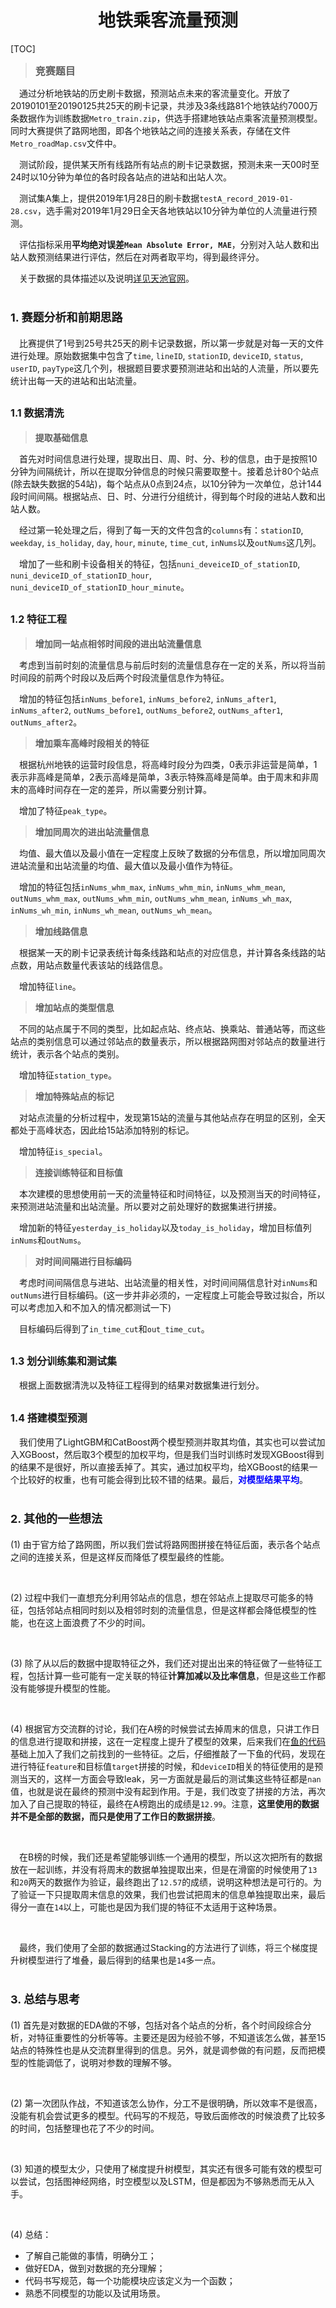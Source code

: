 # <center>地铁乘客流量预测</center>

[TOC]

>  
>
>  <font size=3>**竞赛题目**</font>

&emsp;通过分析地铁站的历史刷卡数据，预测站点未来的客流量变化。开放了20190101至20190125共25天的刷卡记录，共涉及3条线路81个地铁站约7000万条数据作为训练数据`Metro_train.zip`，供选手搭建地铁站点乘客流量预测模型。同时大赛提供了路网地图，即各个地铁站之间的连接关系表，存储在文件`Metro_roadMap.csv`文件中。

&emsp;测试阶段，提供某天所有线路所有站点的刷卡记录数据，预测未来一天00时至24时以10分钟为单位的各时段各站点的进站和出站人次。

&emsp;测试集A集上，提供2019年1月28日的刷卡数据`testA_record_2019-01-28.csv`，选手需对2019年1月29日全天各地铁站以10分钟为单位的人流量进行预测。

&emsp;评估指标采用**平均绝对误差`Mean Absolute Error, MAE`**，分别对入站人数和出站人数预测结果进行评估，然后在对两者取平均，得到最终评分。

&emsp;关于数据的具体描述以及说明[详见天池官网](<https://tianchi.aliyun.com/competition/entrance/231708/information>)。



# <font size=4>1. 赛题分析和前期思路</font>

&emsp;比赛提供了1号到25号共25天的刷卡记录数据，所以第一步就是对每一天的文件进行处理。原始数据集中包含了`time`, `lineID`, `stationID`, `deviceID`, `status`, `userID`, `payType`这几个列，根据题目要求要预测进站和出站的人流量，所以要先统计出每一天的进站和出站流量。

## <font size=3>1.1 数据清洗</font>

>  **提取基础信息**

&emsp;首先对时间信息进行处理，提取出日、周、时、分、秒的信息，由于是按照10分钟为间隔统计，所以在提取分钟信息的时候只需要取整十。接着总计80个站点(除去缺失数据的54站)，每个站点从0点到24点，以10分钟为一次单位，总计144段时间间隔。根据站点、日、时、分进行分组统计，得到每个时段的进站人数和出站人数。

&emsp;经过第一轮处理之后，得到了每一天的文件包含的`columns`有：`stationID`,  `weekday`, `is_holiday`, `day`,  `hour`,  `minute`,  `time_cut`,  `inNums`以及`outNums`这几列。

&emsp;增加了一些和刷卡设备相关的特征，包括`nuni_deveiceID_of_stationID`, `nuni_deviceID_of_stationID_hour`, `nuni_deviceID_of_stationID_hour_minute`。



## <font size=3>1.2 特征工程</font>

> **增加同一站点相邻时间段的进出站流量信息**

&emsp;考虑到当前时刻的流量信息与前后时刻的流量信息存在一定的关系，所以将当前时间段的前两个时段以及后两个时段流量信息作为特征。

&emsp;增加的特征包括`inNums_before1`, `inNums_before2`, `inNums_after1`, `inNums_after2`, `outNums_before1`, `outNums_before2`, `outNums_after1`, `outNums_after2`。



> **增加乘车高峰时段相关的特征**

&emsp;根据杭州地铁的运营时段信息，将高峰时段分为四类，0表示非运营是简单，1表示非高峰是简单，2表示高峰是简单，3表示特殊高峰是简单。由于周末和非周末的高峰时间存在一定的差异，所以需要分别计算。

&emsp;增加了特征`peak_type`。



> **增加同周次的进出站流量信息**

&emsp;均值、最大值以及最小值在一定程度上反映了数据的分布信息，所以增加同周次进站流量和出站流量的均值、最大值以及最小值作为特征。

&emsp;增加的特征包括`inNums_whm_max`, `inNums_whm_min`, `inNums_whm_mean`, `outNums_whm_max`, `outNums_whm_min`, `outNums_whm_mean`, `inNums_wh_max`, `inNums_wh_min`, `inNums_wh_mean`, `outNums_wh_mean`。



> **增加线路信息**

&emsp;根据某一天的刷卡记录表统计每条线路和站点的对应信息，并计算各条线路的站点数，用站点数量代表该站的线路信息。

&emsp;增加特征`line`。



> **增加站点的类型信息**

&emsp;不同的站点属于不同的类型，比如起点站、终点站、换乘站、普通站等，而这些站点的类别信息可以通过邻站点的数量表示，所以根据路网图对邻站点的数量进行统计，表示各个站点的类别。

&emsp;增加特征`station_type`。



> **增加特殊站点的标记**

&emsp;对站点流量的分析过程中，发现第15站的流量与其他站点存在明显的区别，全天都处于高峰状态，因此给15站添加特别的标记。

&emsp;增加特征`is_special`。



> **连接训练特征和目标值**

&emsp;本次建模的思想使用前一天的流量特征和时间特征，以及预测当天的时间特征，来预测进站流量和出站流量。所以要对之前处理好的数据集进行拼接。

&emsp;增加新的特征`yesterday_is_holiday`以及`today_is_holiday`，增加目标值列`inNums`和`outNums`。



> **对时间间隔进行目标编码**

&emsp;考虑时间间隔信息与进站、出站流量的相关性，对时间间隔信息针对`inNums`和`outNums`进行目标编码。(这一步并非必须的，一定程度上可能会导致过拟合，所以可以考虑加入和不加入的情况都测试一下)

&emsp;目标编码后得到了`in_time_cut`和`out_time_cut`。



## <font size=3>1.3 划分训练集和测试集</font>

&emsp;根据上面数据清洗以及特征工程得到的结果对数据集进行划分。



## <font size=3>1.4 搭建模型预测</font>

&emsp;我们使用了LightGBM和CatBoost两个模型预测并取其均值，其实也可以尝试加入XGBoost，然后取3个模型的加权平均，但是我们当时训练时发现XGBoost得到的结果不是很好，所以直接丢掉了。其实，通过加权平均，给XGBoost的结果一个比较好的权重，也有可能会得到比较不错的结果。最后，<font color=blue>**对模型结果平均**</font>。



# <font size=4>**2. 其他的一些想法**</font>

(1) 由于官方给了路网图，所以我们尝试将路网图拼接在特征后面，表示各个站点之间的连接关系，但是这样反而降低了模型最终的性能。

<br/>

(2) 过程中我们一直想充分利用邻站点的信息，想在邻站点上提取尽可能多的特征，包括邻站点相同时刻以及相邻时刻的流量信息，但是这样都会降低模型的性能，也在这上面浪费了不少的时间。

<br/>

(3) 除了从以后的数据中提取特征之外，我们还对提出出来的特征做了一些特征工程，包括计算一些可能有一定关联的特征**计算加减以及比率信息**，但是这些工作都没有能够提升模型的性能。

<br/>

(4) 根据官方交流群的讨论，我们在A榜的时候尝试去掉周末的信息，只讲工作日的信息进行提取和拼接，这在一定程度上提升了模型的效果，后来我们在[鱼的代码](<https://zhuanlan.zhihu.com/p/59998657>)基础上加入了我们之前找到的一些特征。之后，仔细推敲了一下鱼的代码，发现在进行特征`feature`和目标值`target`拼接的时候，和`deviceID`相关的特征使用的是预测当天的，这样一方面会导致leak，另一方面就是最后的测试集这些特征都是`nan`值，也就是说在最终的预测中没有起到作用。于是，我们改变了拼接的方法，再次加入了自己提取的特征，最终在A榜跑出的成绩是`12.99`。注意，**这里使用的数据并不是全部的数据，而只是使用了工作日的数据拼接**。

<br/>

&emsp;在B榜的时候，我们还是希望能够训练一个通用的模型，所以这次把所有的数据放在一起训练，并没有将周末的数据单独提取出来，但是在滑窗的时候使用了`13`和`20`两天的数据作为验证，最终跑出了`12.57`的成绩，说明这种想法是可行的。为了验证一下只提取周末信息的效果，我们也尝试把周末的信息单独提取出来，最后得分一直在`14`以上，可能也是因为我们提的特征不太适用于这种场景。

<br/>

&emsp;最终，我们使用了全部的数据通过Stacking的方法进行了训练，将三个梯度提升树模型进行了堆叠，最后得到的结果也是`14`多一点。



# <font size=4>3. 总结与思考</font>

(1) 首先是对数据的EDA做的不够，包括对各个站点的分析，各个时间段综合分析，对特征重要性的分析等等。主要还是因为经验不够，不知道该怎么做，甚至15站点的特殊性也是从交流群里得到的信息。另外，就是调参做的有问题，反而把模型的性能调低了，说明对参数的理解不够。

<br/>

(2) 第一次团队作战，不知道该怎么协作，分工不是很明确，所以效率不是很高，没能有机会尝试更多的模型。代码写的不规范，导致后面修改的时候浪费了比较多的时间，包括整理也花了不少的时间。

<br/>

(3) 知道的模型太少，只使用了梯度提升树模型，其实还有很多可能有效的模型可以尝试，包括图神经网络，时空模型以及LSTM，但是都因为不够熟悉而无从入手。

<br/>

(4) 总结：

- 了解自己能做的事情，明确分工；
- 做好EDA，做到对数据的充分理解；
- 代码书写规范，每一个功能模块应该定义为一个函数；
- 熟悉不同模型的功能以及试用场景。

